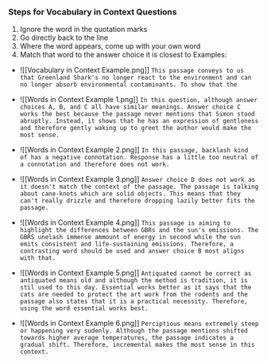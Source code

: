 ### Steps for Vocabulary in Context Questions
1. Ignore the word in the quotation marks
2. Go directly back to the line
3. Where the word appears, come up with your own word 
4. Match that word to the answer choice it is closest to
  Examples: 
- ![[Vocabulary in Context Example.png]]
	`This passage conveys to us that Greenland Shark's no longer react to the environment and can no longer absorb environmental contaminants. To show that the `
	
- ![[Words in Context Example 1.png]]
	`In this question, although answer choices A, B, and C all have similar meanings. Answer choice C works the best because the passage never mentions that Simon stood abruptly. Instead, it shows that he has an expression of gentleness and therefore gently waking up to greet the author would make the most sense.`

- ![[Words in Context Example 2.png]]
	`In this passage, backlash kind of has a negative connotation. Response has a little too neutral of a connotation and therefore does not work.`


- ![[Words in Context Example 3.png]]
	`Answer choice D does not work as it doesn't match the context of the passage. The passage is talking about cane-knots which are solid objects. This means that they can't really drizzle and therefore dropping lazily better fits the passage.`


- ![[Words in Context Example 4.png]]
	`This passage is aiming to highlight the differences between GBRs and the sun's emissions. The GBRS unelash immense ammount of energy in second while the sun emits consistent and life-sustaining emissions. Therefore, a contrasting word should be used and answer choice B most aligns with that.`


- ![[Words in Context Example 5.png]]
	`Antiquated cannot be correct as antiquated means old and although the method is tradition, it is stil used to this day. Essential works better as it says that the cats are needed to protect the art work from the rodents and the passage also states that it is a practical necessity. Therefore, using the word essential works best.`


- ![[Words in Context Example 6.png]]
	`Perciptious means extremely steep or happening very sudenly. Although the passage mentions shifted towards higher average temperatures, the passage indicates a gradual shift. Therefore, incremental makes the most sense in this context.`